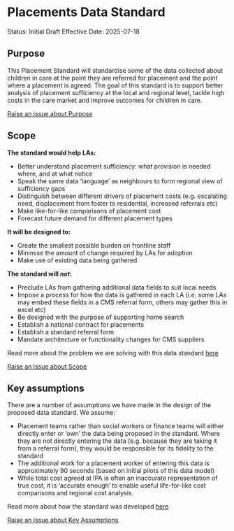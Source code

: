 # Placements Data Standard

Status: Initial Draft
Effective Date: 2025-07-18

## Purpose  

This Placement Standard will standardise some of the data collected about children in care at the point they are referred for placement and the point where a placement is agreed. The goal of this standard is to support better analysis of placement sufficiency at the local and regional level, tackle high costs in the care market and improve outcomes for children in care.    

<a href="https://github.com/SocialCareData/placements-standard/issues/new?template=content_issue.yml&title=Issue+regarding+Placements+Spec+Purpose" class="web-button" target="_blank">Raise an issue about Purpose</a>

## Scope  

**The standard would help LAs:**  

* Better understand placement sufficiency: what provision is needed where, and at what notice    
* Speak the same data ‘language’ as neighbours to form regional view of sufficiency gaps    
* Distinguish between different drivers of placement costs (e.g. escalating need, displacement from foster to residential, increased referrals etc)    
* Make like-for-like comparisons of placement cost    
* Forecast future demand for different placement types  

**It will be designed to:**  

* Create the smallest possible burden on frontline staff   
* Minimise the amount of change required by LAs for adoption   
* Make use of existing data being gathered  

**The standard will *not*:**  

* Preclude LAs from gathering additional data fields to suit local needs   
* Impose a process for how the data is gathered in each LA (i.e. some LAs may embed these fields in a CMS referral form, others may gather this in excel etc)    
* Be designed with the purpose of supporting home search    
* Establish a national contract for placements   
* Establish a standard referral form    
* Mandate architecture or functionality changes for CMS suppliers

Read more about the problem we are solving with this data standard [here](https://socialcaredata.github.io/spec/placements/?tab=co) 

<a href="https://github.com/SocialCareData/placements-standard/issues/new?template=content_issue.yml&title=Issue+regarding+Placements+Spec+Scope" class="web-button" target="_blank">Raise an issue about Scope</a>

## Key assumptions  

There are a number of assumptions we have made in the design of the proposed data standard. We assume:  

* Placement teams rather than social workers or finance teams will either directly enter or ‘own’ the data being proposed in the standard. Where they are not directly entering the data (e.g. because they are taking it from a referral form), they would be responsible for its fidelity to the standard
* The additional work for a placement worker of entering this data is approximately 90 seconds (based on initial pilots of this data model) 
* While total cost agreed at IPA is often an inaccurate representation of true cost, it is ‘accurate enough’ to enable useful life-for-like cost comparisons and regional cost analysis.  

Read more about how the standard was developed [here](https://socialcaredata.github.io/spec/placements/?tab=co) 

<a href="https://github.com/SocialCareData/placements-standard/issues/new?template=content_issue.yml&title=Issue+regarding+Placements+Spec+Key+Assumptions" class="web-button" target="_blank">Raise an issue about Key Assumptions</a>
